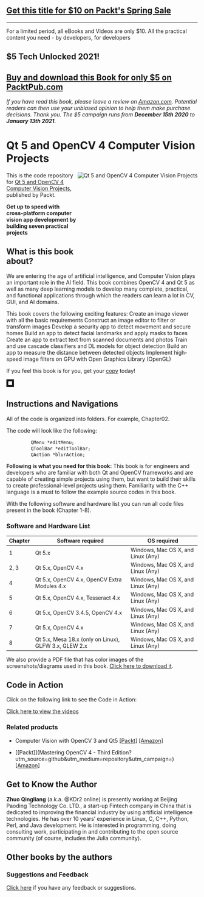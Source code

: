 ## [Get this title for $10 on Packt's Spring Sale](https://www.packt.com/B11538?utm_source=github&utm_medium=packt-github-repo&utm_campaign=spring_10_dollar_2022)
-----
For a limited period, all eBooks and Videos are only $10. All the practical content you need \- by developers, for developers

## $5 Tech Unlocked 2021!
[Buy and download this Book for only $5 on PacktPub.com](https://www.packtpub.com/product/qt-5-and-opencv-4-computer-vision-projects/9781789532586)
-----
*If you have read this book, please leave a review on [Amazon.com](https://www.amazon.com/gp/product/1789532582).     Potential readers can then use your unbiased opinion to help them make purchase decisions. Thank you. The $5 campaign         runs from __December 15th 2020__ to __January 13th 2021.__*

# Qt 5 and OpenCV 4 Computer Vision Projects

<a href=link><img src="https://images-na.ssl-images-amazon.com/images/I/518P6OYe%2BhL._SX404_BO1,204,203,200_.jpg" alt="Qt 5 and OpenCV 4 Computer Vision Projects " height="256px" align="right"></a>

This is the code repository for [Qt 5 and OpenCV 4 Computer Vision Projects](link), published by Packt.

**Get up to speed with cross-platform computer vision app development by building seven practical projects**

## What is this book about?
We are entering the age of artificial intelligence, and Computer Vision plays an important role in the AI field. This book combines OpenCV 4 and Qt 5 as well as many deep learning models to develop many complete, practical, and functional applications through which the readers can learn a lot in CV, GUI, and AI domains.

This book covers the following exciting features:
Create an image viewer with all the basic requirements
Construct an image editor to filter or transform images
Develop a security app to detect movement and secure homes
Build an app to detect facial landmarks and apply masks to faces
Create an app to extract text from scanned documents and photos
Train and use cascade classifiers and DL models for object detection
Build an app to measure the distance between detected objects
Implement high-speed image filters on GPU with Open Graphics Library (OpenGL)

If you feel this book is for you, get your [copy](https://www.amazon.com/dp/1789532582) today!

<a href="https://www.packtpub.com/?utm_source=github&utm_medium=banner&utm_campaign=GitHubBanner"><img src="https://raw.githubusercontent.com/PacktPublishing/GitHub/master/GitHub.png"
alt="https://www.packtpub.com/" border="5" /></a>

## Instructions and Navigations
All of the code is organized into folders. For example, Chapter02.

The code will look like the following:
```
         QMenu *editMenu;
         QToolBar *editToolBar;
         QAction *blurAction;
```

**Following is what you need for this book:**
This book is for engineers and developers who are familiar with both Qt and OpenCV frameworks and are capable of creating simple projects using them, but want to build their skills to create professional-level projects using them. Familiarity with the C++ language is a must to follow the example source codes in this book.

With the following software and hardware list you can run all code files present in the book (Chapter 1-8).
### Software and Hardware List
| Chapter | Software required | OS required |
| -------- | ------------------------------------ | ----------------------------------- |
| 1 | Qt 5.x | Windows, Mac OS X, and Linux (Any) |
| 2, 3 | Qt 5.x, OpenCV 4.x | Windows, Mac OS X, and Linux (Any) |
| 4 | Qt 5.x, OpenCV 4.x, OpenCV Extra Modules 4.x | Windows, Mac OS X, and Linux (Any) |
| 5 | Qt 5.x, OpenCV 4.x, Tesseract 4.x | Windows, Mac OS X, and Linux (Any) |
| 6 | Qt 5.x, OpenCV 3.4.5, OpenCV 4.x | Windows, Mac OS X, and Linux (Any) |
| 7 | Qt 5.x, OpenCV 4.x | Windows, Mac OS X, and Linux (Any) |
| 8 | Qt 5.x, Mesa 18.x (only on Linux), GLFW 3.x, GLEW 2.x | Windows, Mac OS X, and Linux (Any) |


We also provide a PDF file that has color images of the screenshots/diagrams used in this book. [Click here to download it](http://www.packtpub.com/sites/default/files/downloads/9781789532586_ColorImages.pdf).

## Code in Action

Click on the following link to see the Code in Action:

[Click here to view the videos](http://bit.ly/2FfYSDS)

### Related products
* Computer Vision with OpenCV 3 and Qt5  [[Packt]](https://www.packtpub.com/application-development/computer-vision-opencv-3-and-qt5?utm_source=github&utm_medium=repository&utm_campaign=9781788472395) [[Amazon]](https://www.amazon.com/dp/178847239X)

*  [[Packt]](Mastering OpenCV 4 - Third Edition?utm_source=github&utm_medium=repository&utm_campaign=) [[Amazon]](https://www.amazon.com/dp/1789533570)


## Get to Know the Author
**Zhuo Qingliang**
(a.k.a. @KDr2 online) is presently working at Beijing Paoding Technology Co. LTD., a start-up Fintech company in China that is dedicated to improving the financial industry by using artificial intelligence technologies. He has over 10 years’ experience in Linux, C, C++, Python, Perl, and Java development. He is interested in programming, doing consulting work, participating in and contributing to the open source community (of course, includes the Julia community).


## Other books by the authors
[]()



### Suggestions and Feedback
[Click here](https://docs.google.com/forms/d/e/1FAIpQLSdy7dATC6QmEL81FIUuymZ0Wy9vH1jHkvpY57OiMeKGqib_Ow/viewform) if you have any feedback or suggestions.
